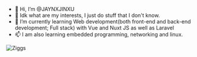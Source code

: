 - 👋 Hi, I’m @JAYNXJINXU
- 👀 Idk what are my interests, I just do stuff that I don't know.
- 🌱 I’m currently learning Web development(both front-end and back-end development; Full stack) with Vue and Nuxt JS as well as Laravel
- 📫 I am also learning embedded programming, networking and linux.

![Ziggs](https://gimgs2.nohat.cc/thumb/f/350/league-of-legends-riot-games-sticker-facebook-telegram-league-of-legends--5548217160695808.jpg)
<!---
JAYNXJINXU/JAYNXJINXU is a ✨ special ✨ repository because its `README.md` (this file) appears on your GitHub profile.
You can click the Preview link to take a look at your changes.
--->
